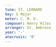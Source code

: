 ```yaml
---
tune: ST. LEONARD
key: G Major
meter: C. M. D.
composer: Henry Hiles
arranger: St. Ambrose
year: '-'
anacrusis: '0'
---
```

